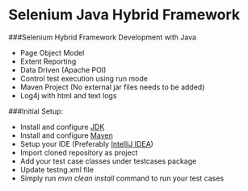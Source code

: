 # Selenium Java Hybrid Framework
###Selenium Hybrid Framework Development with Java
- Page Object Model
- Extent Reporting
- Data Driven (Apache POI)
- Control test execution using run mode
- Maven Project (No external jar files needs to be added)
- Log4j with html and text logs

###Initial Setup: 
- Install and configure [JDK](http://www.oracle.com/technetwork/java/javase/downloads/index.html) 
- Install and configure [Maven](https://maven.apache.org/download.cgi)
- Setup your IDE (Preferably [IntelliJ IDEA](https://www.jetbrains.com/idea/download/#section=windows))
- Import cloned repository as project
- Add your test case classes under testcases package
- Update testng.xml file 
- Simply run  *mvn clean install* command to run your test cases